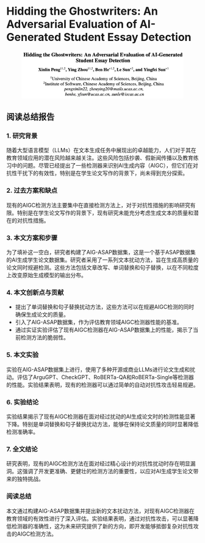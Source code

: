 # Hidding the Ghostwriters: An Adversarial Evaluation of AI-Generated Student Essay Detection

<figure><img src="../.gitbook/assets/image (2) (1) (1) (1) (1) (1) (1) (1) (1) (1) (1) (1) (1) (1) (1) (1) (1) (1) (1) (1) (1) (1) (1) (1) (1) (1) (1) (1) (1) (1) (1) (1) (1) (1) (1) (1) (1) (1) (1) (1) (1) (1) (1) (1) (1) (1) (1) (1) (1) (1) (1) (1) (1).png" alt=""><figcaption></figcaption></figure>

## 阅读总结报告

### 1. 研究背景

随着大型语言模型（LLMs）在文本生成任务中展现出的卓越能力，人们对于其在教育领域应用的潜在风险越来越关注。这些风险包括抄袭、假新闻传播以及教育练习中的问题。尽管已经提出了一些检测器来识别AI生成内容（AIGC），但它们在对抗性干扰下的有效性，特别是在学生论文写作的背景下，尚未得到充分探索。

### 2. 过去方案和缺点

现有的AIGC检测方法主要集中在直接检测方法上，对于对抗性措施的影响研究有限。特别是在学生论文写作的背景下，现有研究未能充分考虑生成文本的质量和潜在的对抗性措施。

### 3. 本文方案和步骤

为了填补这一空白，研究者构建了AIG-ASAP数据集，这是一个基于ASAP数据集的AI生成学生论文数据集。研究者采用了一系列文本扰动方法，旨在生成高质量的论文同时规避检测。这些方法包括文章改写、单词替换和句子替换，以在不同粒度上改变原始生成模型的输出分布。

### 4. 本文创新点与贡献

* 提出了单词替换和句子替换扰动方法，这些方法可以在规避AIGC检测的同时确保生成论文的质量。
* 引入了AIG-ASAP数据集，作为评估教育领域AIGC检测器性能的基准。
* 通过实证实验评估了现有AIGC检测器在AIG-ASAP数据集上的性能，揭示了当前检测方法的脆弱性。

### 5. 本文实验

实验在AIG-ASAP数据集上进行，使用了多种开源或商业LLMs进行论文生成和扰动。评估了ArguGPT、CheckGPT、RoBERTa-QA和RoBERTa-Single等检测器的性能。实验结果表明，现有的检测器可以通过简单的自动对抗性攻击轻易规避。

### 6. 实验结论

实验结果揭示了现有AIGC检测器在面对经过扰动的AI生成论文时的检测性能显著下降。特别是单词替换和句子替换扰动方法，能够在保持论文质量的同时显著降低检测准确率。

### 7. 全文结论

研究表明，现有的AIGC检测方法在面对经过精心设计的对抗性扰动时存在明显漏洞。这强调了开发更准确、更健壮的检测方法的重要性，以应对AI生成学生论文带来的独特挑战。

### 阅读总结

本文通过构建AIG-ASAP数据集并提出新的文本扰动方法，对现有AIGC检测器在教育领域的有效性进行了深入评估。实验结果表明，通过对抗性攻击，可以显著降低检测器的准确性，这为未来研究提供了新的方向，即开发能够抵御复杂对抗性攻击的AIGC检测方法。
